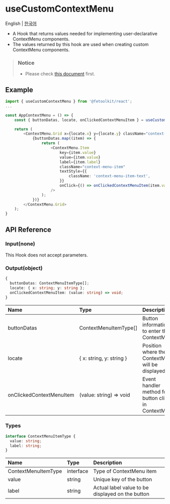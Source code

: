 # useCustomContextMenu

English | [한국어](../ko/hook_usecustomcontextmenu.md)

- A Hook that returns values needed for implementing user-declarative ContextMenu components.
- The values returned by this hook are used when creating custom ContextMenu components.

> ### Notice
>
> - Please check [this document](./contextmenu.md) first.

## Example

```typescript
import { useCustomContextMenu } from '@fetoolkit/react';
...

const AppContextMenu = () => {
    const { buttonDatas, locate, onClickedContextMenuItem } = useCustomContextMenu();

    return (
        <ContextMenu.Grid x={locate.x} y={locate.y} className="context-menu">
            {buttonDatas.map((item) => {
                return (
                    <ContextMenu.Item
                        key={item.value}
                        value={item.value}
                        label={item.label}
                        className="context-menu-item"
                        textStyle={{
                            className: 'context-menu-item-text',
                        }}
                        onClick={() => onClickedContextMenuItem(item.value)}
                    />
                );
            })}
        </ContextMenu.Grid>
    );
}
```

## API Reference

### Input(none)

This Hook does not accept parameters.

### Output(object)

```typescript
{
  buttonDatas: ContextMenuItemType[];
  locate: { x: string; y: string };
  onClickedContextMenuItem: (value: string) => void;
}
```

| Name                     | Type                     | Description                                           |
| :----------------------- | :----------------------- | :---------------------------------------------------- |
| buttonDatas              | ContextMenuItemType[]    | Button information to enter the ContextMenu           |
| locate                   | { x: string, y: string } | Position where the ContextMenu will be displayed      |
| onClickedContextMenuItem | (value: string) => void  | Event handler method for button clicks in ContextMenu |

### Types

```typescript
interface ContextMenuItemType {
  value: string;
  label: string;
}
```

| Name                | Type      | Description                                      |
| :------------------ | :-------- | :----------------------------------------------- |
| ContextMenuItemType | interface | Type of ContextMenu item                         |
| value               | string    | Unique key of the button                         |
| label               | string    | Actual label value to be displayed on the button |
